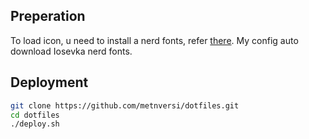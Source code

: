 ## Preperation

To load icon, u need to install a nerd fonts, refer [there](https://www.nerdfonts.com/font-downloads). My config auto download Iosevka nerd fonts.

## Deployment

```Bash
git clone https://github.com/metnversi/dotfiles.git
cd dotfiles
./deploy.sh
```
